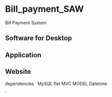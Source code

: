 # Bill_payment_SAW
Bill Payment System
## Software for Desktop
## Application
## Website 

dependencies
`
MySQL
flet
MVC MODEL
Datetime

`